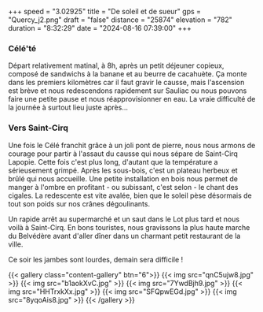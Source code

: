 +++
speed = "3.02925"
title = "De soleil et de sueur"
gps = "Quercy_j2.png"
draft = "false"
distance = "25874"
elevation = "782"
duration = "8:32:29"
date = "2024-08-16 07:39:00"
+++
### Célé'té
Départ relativement matinal, à 8h, après un petit déjeuner copieux, composé de sandwichs à la banane et au beurre de cacahuète. Ça monte dans les premiers kilomètres car il faut gravir le causse, mais l'ascension est brève et nous redescendons rapidement sur Sauliac ou nous pouvons faire une petite pause et nous réapprovisionner en eau. La vraie difficulté de la journée à surtout lieu juste après...

### Vers Saint-Cirq
Une fois le Célé franchit grâce à un joli pont de pierre, nous nous armons de courage pour partir à l'assaut du causse qui nous sépare de Saint-Cirq Lapopie. Cette fois c'est plus long, d'autant que la température a sérieusement grimpé. 
Après les sous-bois, c'est un plateau herbeux et brûlé qui nous accueille. Une petite installation en bois nous permet de manger à l'ombre en profitant - ou subissant, c'est selon - le chant des cigales. 
La redescente est vite avalée, bien que le soleil pèse désormais de tout son poids sur nos crânes dégoulinants. 

Un rapide arrêt au supermarché et un saut dans le Lot plus tard et nous voilà à Saint-Cirq. En bons touristes, nous gravissons la plus haute marche du Belvédère avant d'aller dîner dans un charmant petit restaurant de la ville. 

Ce soir les jambes sont lourdes, demain sera difficile !

{{< gallery class="content-gallery" btn="6">}}
{{< img src="qnC5ujw8.jpg" >}}
{{< img src="b1aokXvC.jpg" >}}
{{< img src="7YwdBjh9.jpg" >}}
{{< img src="HHTrxkXx.jpg" >}}
{{< img src="SFQpwEGd.jpg" >}}
{{< img src="8yqoAis8.jpg" >}}
{{< /gallery >}}


